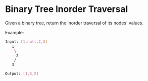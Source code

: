 # Binary Tree Inorder Traversal

Given a binary tree, return the inorder traversal of its nodes' values.

Example:

```bash
Input: [1,null,2,3]
   1
    \
     2
    /
   3

Output: [1,3,2]
```